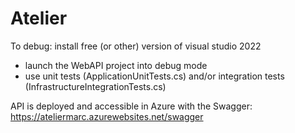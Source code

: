 # Atelier

To debug: install free (or other) version of visual studio 2022
- launch the WebAPI project into debug mode
- use unit tests (ApplicationUnitTests.cs) and/or integration tests (InfrastructureIntegrationTests.cs)

API is deployed and accessible in Azure with the Swagger:
https://ateliermarc.azurewebsites.net/swagger